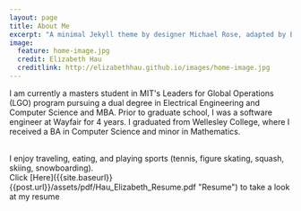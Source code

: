 ```yaml
---
layout: page
title: About Me
excerpt: "A minimal Jekyll theme by designer Michael Rose, adapted by Elizabeth Hau."
image:
  feature: home-image.jpg
  credit: Elizabeth Hau
  creditlink: http://elizabethhau.github.io/images/home-image.jpg
---
```

I am currently a masters student in  MIT's Leaders for Global Operations (LGO) program pursuing a dual degree in Electrical Engineering and Computer Science and MBA. Prior to graduate school, I was a software engineer at Wayfair for 4 years. I graduated from Wellesley College, where I received a BA in Computer Science and minor in Mathematics.

<br>
I enjoy traveling, eating, and playing sports (tennis, figure skating, squash, skiing, snowboarding). 

<br>
Click [Here]({{site.baseurl}}{{post.url}}/assets/pdf/Hau_Elizabeth_Resume.pdf "Resume") to take a look at my resume
